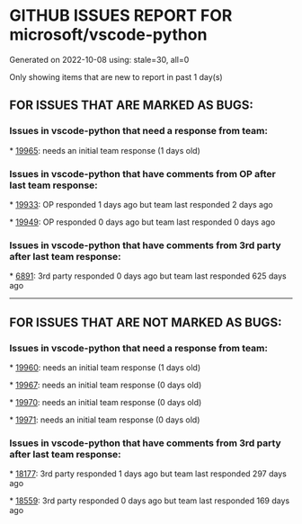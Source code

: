 
# GITHUB ISSUES REPORT FOR microsoft/vscode-python


Generated on 2022-10-08 using: stale=30, all=0


Only showing items that are new to report in past 1 day(s)


## FOR ISSUES THAT ARE MARKED AS BUGS:


### Issues in vscode-python that need a response from team:


\* [19965](https://github.com/microsoft/vscode-python/issues/19965 "Kernel not starting, conda environment errors on remote SSH"): needs an initial team response (1 days old)

### Issues in vscode-python that have comments from OP after last team response:


\* [19933](https://github.com/microsoft/vscode-python/issues/19933 "Conda install prompt missing reload step "): OP responded 1 days ago but team last responded 2 days ago

\* [19949](https://github.com/microsoft/vscode-python/issues/19949 "print() doesn't work in debug console while debugging pytests"): OP responded 0 days ago but team last responded 0 days ago

### Issues in vscode-python that have comments from 3rd party after last team response:


\* [6891](https://github.com/microsoft/vscode-python/issues/6891 "Pytest running doesn't take into consideration env."): 3rd party responded 0 days ago but team last responded 625 days ago

---

## FOR ISSUES THAT ARE NOT MARKED AS BUGS:


### Issues in vscode-python that need a response from team:


\* [19960](https://github.com/microsoft/vscode-python/issues/19960 "Do not treat cells in Jupyter notebook as individual files when used with Black formatter"): needs an initial team response (1 days old)

\* [19967](https://github.com/microsoft/vscode-python/issues/19967 "Python Tensorboard can't open after VSCode's update"): needs an initial team response (0 days old)

\* [19970](https://github.com/microsoft/vscode-python/issues/19970 "Keyboard shortcut to run last executed (py)test no matter if it is still running or it is completed"): needs an initial team response (0 days old)

\* [19971](https://github.com/microsoft/vscode-python/issues/19971 "Adopt changes to enable test discovery before &quot;run at cursor&quot;"): needs an initial team response (0 days old)

### Issues in vscode-python that have comments from 3rd party after last team response:


\* [18177](https://github.com/microsoft/vscode-python/issues/18177 "Directly integrate with Python's REPL"): 3rd party responded 1 days ago but team last responded 297 days ago

\* [18559](https://github.com/microsoft/vscode-python/issues/18559 "show class hierarchy or method override like pycharm"): 3rd party responded 0 days ago but team last responded 169 days ago
